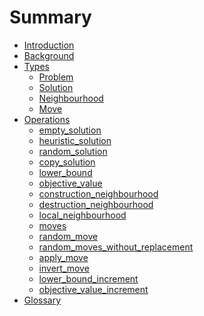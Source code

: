 <!--
SPDX-FileCopyrightText: © 2025 Authors of the ROAR-NET API Specification <https://github.com/roar-net/roar-net-api-spec/blob/main/AUTHORS>

SPDX-License-Identifier: CC-BY-4.0
-->

# Summary

- [Introduction](./README.md)
- [Background](./background.md)
- [Types](./types/README.md)
  - [Problem](./types/Problem.md)
  - [Solution](./types/Solution.md)
  - [Neighbourhood](./types/Neighbourhood.md)
  - [Move](./types/Move.md)
- [Operations](./operations/README.md)
  - [empty\_solution](./operations/empty_solution.md)
  - [heuristic\_solution](./operations/heuristic_solution.md)
  - [random\_solution](./operations/random_solution.md)
  - [copy\_solution](./operations/copy_solution.md)
  - [lower\_bound](./operations/lower_bound.md)
  - [objective\_value](./operations/objective_value.md)
  - [construction\_neighbourhood](./operations/construction_neighbourhood.md)
  - [destruction\_neighbourhood](./operations/destruction_neighbourhood.md)
  - [local\_neighbourhood](./operations/local_neighbourhood.md)
  - [moves](./operations/moves.md)
  - [random\_move](./operations/random_move.md)
  - [random\_moves\_without\_replacement](./operations/random_moves_without_replacement.md)
  - [apply\_move](./operations/apply_move.md)
  - [invert\_move](./operations/invert_move.md)
  - [lower\_bound\_increment](./operations/lower_bound_increment.md)
  - [objective\_value\_increment](./operations/objective_value_increment.md)
- [Glossary](./glossary.md)
